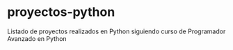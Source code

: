 # proyectos-python
Listado de proyectos realizados en Python siguiendo curso de Programador Avanzado en Python
